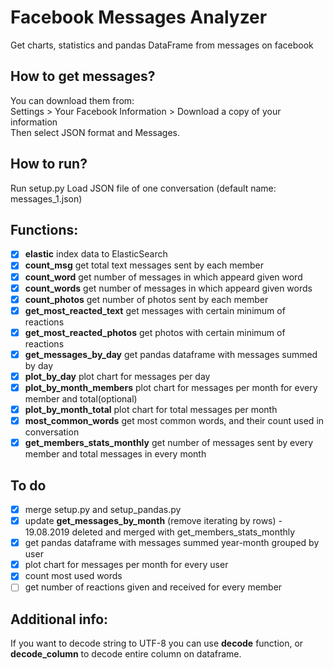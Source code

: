 # Facebook Messages Analyzer
Get charts, statistics and pandas DataFrame from messages on facebook

## How to get messages?
You can download them from:<br />
Settings > Your Facebook Information > Download a copy of your information<br />
Then select JSON format and Messages.

## How to run?
Run setup.py
Load JSON file of one conversation (default name: messages_1.json)<br />

## Functions:
- [X] <b>elastic</b> index data to ElasticSearch<br />
- [X] <b>count_msg</b> get total text messages sent by each member<br />
- [X] <b>count_word</b> get number of messages in which appeard given word
- [X] <b>count_words</b> get number of messages in which appeard given words
- [X] <b>count_photos</b> get number of photos sent by each member
- [X] <b>get_most_reacted_text</b> get messages with certain minimum of reactions
- [X] <b>get_most_reacted_photos</b> get photos with certain minimum of reactions
- [X] <b>get_messages_by_day</b> get pandas dataframe with messages summed by day<br />
- [X] <b>plot_by_day</b> plot chart for messages per day<br />
- [X] <b>plot_by_month_members</b> plot chart for messages per month for every member and total(optional)
- [X] <b>plot_by_month_total</b> plot chart for total messages per month
- [X] <b>most_common_words</b> get most common words, and their count used in conversation
- [X] <b>get_members_stats_monthly</b> get number of messages sent by every member and total messages in every month

## To do
- [X] merge setup.py and setup_pandas.py
- [X] update <b>get_messages_by_month</b> (remove iterating by rows) - 19.08.2019 deleted and merged with get_members_stats_monthly
- [X] get pandas dataframe with messages summed year-month grouped by user
- [X] plot chart for messages per month for every user
- [X] count most used words
- [ ] get number of reactions given and received for every member

## Additional info:
If you want to decode string to UTF-8 you can use <b>decode</b> function, or <b>decode_column</b> to decode entire column on dataframe.